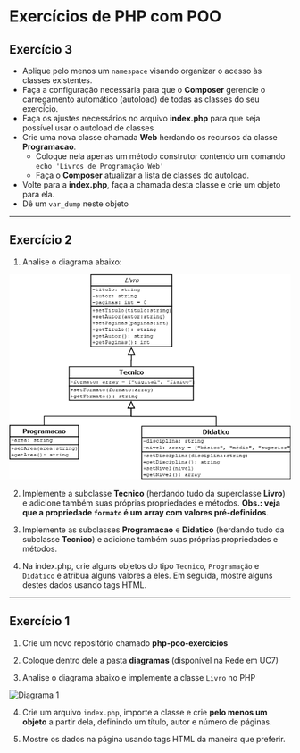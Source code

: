 # Exercícios de PHP com POO

## Exercício 3

- Aplique pelo menos um `namespace` visando organizar o acesso às classes existentes.
- Faça a configuração necessária para que o **Composer** gerencie o carregamento automático (autoload) de todas as classes do seu exercício.
- Faça os ajustes necessários no arquivo **index.php** para que seja possível usar o autoload de classes
- Crie uma nova classe chamada **Web** herdando os recursos da classe **Programacao**.
    - Coloque nela apenas um método construtor contendo um comando `echo 'Livros de Programação Web'`
    - Faça o **Composer** atualizar a lista de classes do autoload.
- Volte para a **index.php**, faça a chamada desta classe e crie um objeto para ela.
- Dê um `var_dump` neste objeto

---

## Exercício 2

1. Analise o diagrama abaixo:

![Diagrama 2](/diagramas/02.png)

2. Implemente a subclasse **Tecnico** (herdando tudo da superclasse **Livro**) e adicione também suas próprias propriedades e métodos.
**Obs.: veja que a propriedade `formato` é um array com valores pré-definidos**.

3. Implemente as subclasses **Programacao** e **Didatico** (herdando tudo da subclasse **Tecnico**) e adicione também suas próprias propriedades e métodos.

4. Na index.php, crie alguns objetos do tipo `Tecnico`, `Programação` e `Didático` e atribua alguns valores a eles. Em seguida, mostre alguns destes dados usando tags HTML.


---

## Exercício 1

1. Crie um novo repositório chamado **php-poo-exercicios**

2. Coloque dentro dele a pasta **diagramas** (disponível na Rede em UC7)

3. Analise o diagrama abaixo e implemente a classe `Livro` no PHP

![Diagrama 1](/diagramas/01.png)

4. Crie um arquivo `index.php`, importe a classe e crie **pelo menos um objeto** a partir dela, definindo um título, autor e número de páginas.

5. Mostre os dados na página usando tags HTML da maneira que preferir.